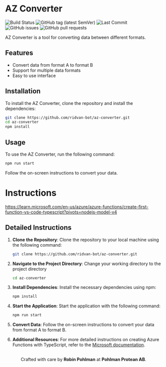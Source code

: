# AZ Converter


![Build Status](https://github.com/Ridvan-bot/az-converter/actions/workflows/deploy.yml/badge.svg)
![GitHub tag (latest SemVer)](https://img.shields.io/github/v/tag/Ridvan-bot/az-converter?label=version&sort=semver)
![Last Commit](https://img.shields.io/github/last-commit/Ridvan-bot/az-converter)
![GitHub issues](https://img.shields.io/github/issues/Ridvan-bot/az-converter)
![GitHub pull requests](https://img.shields.io/github/issues-pr/Ridvan-bot/az-converter)


AZ Converter is a tool for converting data between different formats.

## Features
- Convert data from format A to format B
- Support for multiple data formats
- Easy to use interface

## Installation
To install the AZ Converter, clone the repository and install the dependencies:

```bash
git clone https://github.com/ridvan-bot/az-converter.git
cd az-converter
npm install
```

## Usage
To use the AZ Converter, run the following command:

```bash
npm run start
```

Follow the on-screen instructions to convert your data.

# Instructions

https://learn.microsoft.com/en-us/azure/azure-functions/create-first-function-vs-code-typescript?pivots=nodejs-model-v4

## Detailed Instructions

1. **Clone the Repository**: Clone the repository to your local machine using the following command:
    ```bash
    git clone https://github.com/ridvan-bot/az-converter.git
    ```

2. **Navigate to the Project Directory**: Change your working directory to the project directory
    ```bash
    cd az-converter
    ```

3. **Install Dependencies**: Install the necessary dependencies using npm:
    ```bash
    npm install
    ```

4. **Start the Application**: Start the application with the following command:
    ```bash
    npm run start
    ```

5. **Convert Data**: Follow the on-screen instructions to convert your data from format A to format B.

6. **Additional Resources**: For more detailed instructions on creating Azure Functions with TypeScript, refer to the [Microsoft documentation](https://learn.microsoft.com/en-us/azure/azure-functions/create-first-function-vs-code-typescript?pivots=nodejs-model-v4).

##
<p align="center">
  Crafted with care by <strong>Robin Pohlman</strong> at <strong>Pohlman Protean AB</strong>.
</p>